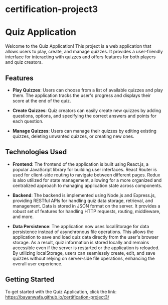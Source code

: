 # certification-project3

# Quiz Application

Welcome to the Quiz Application! This project is a web application that allows users to play, create, and manage quizzes. It provides a user-friendly interface for interacting with quizzes and offers features for both players and quiz creators.

## Features

- **Play Quizzes**: Users can choose from a list of available quizzes and play them. The application tracks the user's progress and displays their score at the end of the quiz.

- **Create Quizzes**: Quiz creators can easily create new quizzes by adding questions, options, and specifying the correct answers and points for each question.

- **Manage Quizzes**: Users can manage their quizzes by editing existing quizzes, deleting unwanted quizzes, or creating new ones.

## Technologies Used

- **Frontend**: 
The frontend of the application is built using React.js, a popular JavaScript library for building user interfaces. 
React Router is used for client-side routing to navigate between different pages. 
Redux is also utilized for state management, allowing for a more organized and centralized approach to managing application state across components.

- **Backend**: The backend is implemented using Node.js and Express.js, providing RESTful APIs for handling quiz data storage, retrieval, and management. Data is stored in JSON format on the server. It provides a robust set of features for handling HTTP requests, routing, middleware, and more.

- **Data Persistence**: The application now uses localStorage for data persistence instead of asynchronous file operations. This allows the application to save and load quiz data directly from the user's browser storage. As a result, quiz information is stored locally and remains accessible even if the server is restarted or the application is reloaded. By utilizing localStorage, users can seamlessly create, edit, and save quizzes without relying on server-side file operations, enhancing the overall user experience.


## Getting Started

To get started with the Quiz Application, click the link:
https://bayanwafa.github.io/certification-project3/
